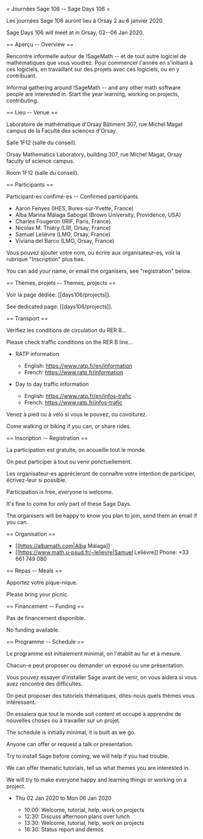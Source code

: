 = Journées Sage 106 -- Sage Days 106 =

Les journées Sage 106 auront lieu à Orsay 2 au 6 janvier 2020.

Sage Days 106 will meet at in Orsay, 02--06 Jan 2020.


== Aperçu -- Overview ==

Rencontre informelle autour de !SageMath -- et de tout autre
logiciel de mathématiques que vous voudrez. Pour commencer
l'année en s'initiant à ces logiciels, en travaillant sur
des projets avec ces logiciels, ou en y contribuant.


Informal gathering around !SageMath -- and any other math
software people are interested in. Start the year learning,
working on projects, contributing.


== Lieu -- Venue ==

Laboratoire de mathématique d'Orsay
Bâtiment 307, rue Michel Magat
campus de la Faculté des sciences d'Orsay.

Salle 1F12 (salle du conseil).

Orsay Mathematics Laboratory, building 307,
rue Michel Magat, Orsay faculty of science campus.

Room 1F12 (salle du conseil).


== Participants ==

Participant-es confimé-es -- Confirmed participants

  * Aaron Fenyes (IHES, Bures-sur-Yvette, France)
  * Alba Marina Málaga Sabogal (Brown University, Providence, USA)
  * Charles Fougeron (IRIF, Paris, France)
  * Nicolas M. Thiéry (LRI, Orsay, France)
  * Samuel Lelièvre (LMO, Orsay, France)
  * Viviana del Barco (LMO, Orsay, France)

Vous pouvez ajouter votre nom, ou écrire aux organisateur-es,
voir la rubrique "Inscription" plus bas.

You can add your name, or email the organisers,
see "registration" below.


== Thèmes, projets -- Themes, projects ==

Voir la page dédiée: [[days106/projects]].

See dedicated page: [[days106/projects]].


== Transport ==

Vérifiez les conditions de circulation du RER B...

Please check traffic conditions on the RER B line...

  * RATP information

    * English: https://www.ratp.fr/en/information
    * French: https://www.ratp.fr/information

  * Day to day traffic information

    * English: https://www.ratp.fr/en/infos-trafic
    * French: https://www.ratp.fr/infos-trafic

Venez à pied ou à vélo si vous le pouvez, ou covoiturez.

Come walking or biking if you can, or share rides.


== Inscription -- Registration ==

La participation est gratuite, on accueille tout le monde.

On peut participer à tout ou venir ponctuellement.

Les organisateur-es apprécieront de connaître votre
intention de participer, écrivez-leur si possible.


Participation is free, everyone is welcome.

It's fine to come for only part of these Sage Days.

The organisers will be happy to know you plan to join,
send them an email if you can.


== Organisation ==

  * [[https://albamath.com|Alba Málaga]]
  * [[https://www.math.u-psud.fr/~lelievre|Samuel Lelièvre]]
    Phone: +33 661 749 080


== Repas -- Meals ==

Apportez votre pique-nique.

Please bring your picnic.


== Financement -- Funding ==

Pas de financement disponible.

No funding available.


== Programme -- Schedule ==

Le programme est initialement minimal, on l'établit au fur et à mesure.

Chacun-e peut proposer ou demander un exposé ou une présentation.

Vous pouvez essayer d'installer Sage avant de venir, on vous aidera
si vous avez rencontré des difficultés.

On peut proposer des tutoriels thématiques, dites-nous quels thèmes
vous intéressent.

On essaiera que tout le monde soit content et occupé à apprendre
de nouvelles choses ou à travailler sur un projet.


The schedule is initially minimal, it is built as we go.

Anyone can offer or request a talk or presentation.

Try to install Sage before coming, we will help if you had trouble.

We can offer thematic tutorials, tell us what themes you are
interested in.

We will try to make everyone happy and learning things
or working on a project.


  * Thu 02 Jan 2020 to Mon 06 Jan 2020

    * 10:00: Welcome, tutorial, help, work on projects
    * 12:30: Discuss afternoon plans over lunch
    * 13:30: Welcome, tutorial, help, work on projects
    * 16:30: Status report and demos
